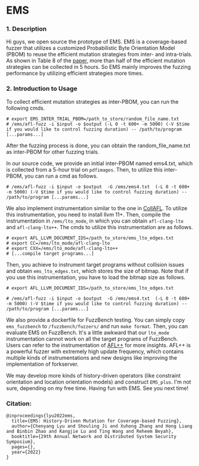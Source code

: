 # EMS
### 1. Description
Hi guys, we open source the prototype of EMS. EMS is a coverage-based fuzzer that utilizes a customized  Probabilistic Byte Orientation Model (PBOM) to reuse the efficient mutation strategies from inter- and intra-trials. As shown in Table 8 of the [paper](https://www.ndss-symposium.org/wp-content/uploads/2022-162-paper.pdf), more than half of the efficient mutation strategies can be collected in 5 hours. So EMS mainly improves the fuzzing performance by utilizing efficient strategies more times. 


### 2. Introduction to Usage

To collect efficient mutation strategies as inter-PBOM, you can run the following cmds. 
```
# export EMS_INTER_TRIAL_PBOM=/path_to_store/random_file_name.txt
# /ems/afl-fuzz -i $input -o $output (-L 0 -t 600+ -m 5000) (-V $time if you would like to control fuzzing duration) -- /path/to/program [...params...] 
```
After the fuzzing process is done, you can obtain the random_file_name.txt as inter-PBOM for other fuzzing trials. 

In our source code, we provide an initial inter-PBOM named ems4.txt, which is collected from a 5-hour trial on `pdfimages`.
Then, to utilize this inter-PBOM, you can run a cmd as follows. 

```
# /ems/afl-fuzz -i $input -o $output  -G /ems/ems4.txt  (-L 0 -t 600+ -m 5000) (-V $time if you would like to control fuzzing duration) -- /path/to/program [...params...] 
```


We also implement instrumentation similar to the one in [CollAFL](http://netsec.ccert.edu.cn/files/papers/sp18-collafl.pdf). To utilize this instrumentation, you need to install llvm 11+. Then, compile the instrumentation in `/ems/lto_mode`, in which you can obtain `afl-clang-lto` and `afl-clang-lto++`. The cmds to utilize this instrumentation are as follows. 
```
# export AFL_LLVM_DOCUMENT_IDS=/path_to_store/ems_lto_edges.txt
# export CC=/ems/lto_mode/afl-clang-lto
# export CXX=/ems/lto_mode/afl-clang-lto++
# [...compile target programs...] 
```
Then, you achieve to instrument target programs without collision issues and obtain `ems_lto_edges.txt`, which stores the size of bitmap. Note that if you use this instrumentation, you have to load the bitmap size as follows.
```
# export AFL_LLVM_DOCUMENT_IDS=/path_to_store/ems_lto_edges.txt

# /ems/afl-fuzz -i $input -o $output  -G /ems/ems4.txt  (-L 0 -t 600+ -m 5000) (-V $time if you would like to control fuzzing duration) -- /path/to/program [...params...] 
```

We also provide a dockerfile for FuzzBench testing. You can simply copy `ems_fuzzbench` to `/fuzzbench/fuzzers/` and run `make format`. Then, you can evaluate EMS on FuzzBench. It's a little awkward that our `lto_mode` instrumentation cannot work on all the target programs of FuzzBench. Users can refer to the instrumentation of [AFL++](https://github.com/AFLplusplus/AFLplusplus) for more insights. AFL++ is a powerful fuzzer with extremely high update frequency, which contains multiple kinds of instrumentations and new designs like improving the implementation of forkserver. 


We may develop more kinds of history-driven operators (like constraint orientation and location orientation models) and construct `EMS_plus`. I'm not sure, depending on my free time. Having fun with EMS. See you next time!


### Citation:
```
@inproceedings{lyu2022ems,
  title={EMS: History-Driven Mutation for Coverage-based Fuzzing},
  author={Chenyang Lyu and Shouling Ji and Xuhong Zhang and Hong Liang and Binbin Zhao and Kangjie Lu and Ting Wang and Reheem Beyah},
  booktitle={29th Annual Network and Distributed System Security Symposium},
  pages={},
  year={2022}
}
```

